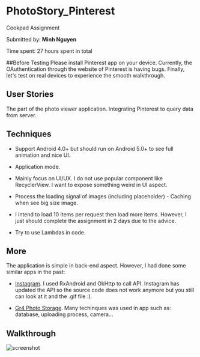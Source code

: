 # PhotoStory_Pinterest
Cookpad Assignment

Submitted by: **Minh Nguyen**

Time spent: 27 hours spent in total

##Before Testing 
Please install Pinterest app on your device. Currently, the OAuthentication through the website of Pinterest is having bugs. Finally, let's test on real devices to experience the smooth walkthrough.

## User Stories
The part of the photo viewer application. Integrating Pinterest to query data from server.

## Techniques
- Support Android 4.0+ but should run on Android 5.0+ to see full animation and nice UI.

- Application mode.

- Mainly focus on UI/UX. I do not use popular component like RecyclerView. I want to expose something weird in UI aspect.

- Process the loading signal of images (including placeholder) - Caching when see big size image.

- I intend to load 10 items per request then load more items. However, I just should complete the assignment in 2 days due to the advice.

- Try to use Lambdas in code.

## More
The application is simple in back-end aspect. However, I had done some similar apps in the past:
- <a href="https://github.com/minhlunso1/InstagramPhotoViewer">Instagram</a>. I used RxAndroid and OkHttp to call API. Instagram has updated the API so the source code does not work anymore but you still can look at it and the .gif file :).

- <a href="https://github.com/minhlunso1/Gr4PhotoStorage">Gr4 Photo Storage</a>. Many techinques was used in app such as: database, uploading process, camera...

## Walkthrough
  ![screenshot](slide.gif)
